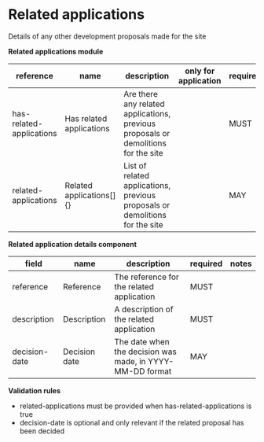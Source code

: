 # Related applications

Details of any other development proposals made for the site

**Related applications module**

| reference | name | description | only for application | requirement | notes |
| --- | --- | --- | --- | --- | --- |
| has-related-applications | Has related applications | Are there any related applications, previous proposals or demolitions for the site |  | MUST |  |
| related-applications | Related applications[]{} | List of related applications, previous proposals or demolitions for the site |  | MAY |  |


**Related application details component**

field | name | description | required | notes
-- | -- | -- | -- | --
reference | Reference | The reference for the related application | MUST | 
description | Description | A description of the related application | MUST | 
decision-date | Decision date | The date when the decision was made, in YYYY-MM-DD format | MAY | 

**Validation rules**

- related-applications must be provided when has-related-applications is true
- decision-date is optional and only relevant if the related proposal has been decided